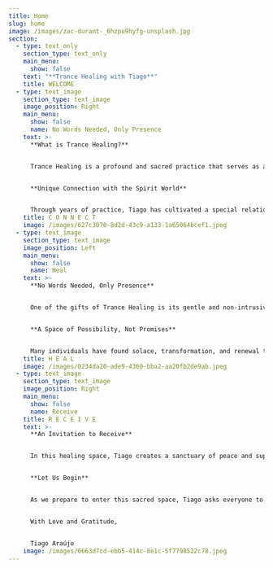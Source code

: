 ```yaml
---
title: Home
slug: home
image: /images/zac-durant-_6hzpu9hyfg-unsplash.jpg
section:
  - type: text_only
    section_type: text_only
    main_menu:
      show: false
    text: "**Trance Healing with Tiago**"
    title: WELCOME
  - type: text_image
    section_type: text_image
    image_position: Right
    main_menu:
      show: false
      name: No Words Needed, Only Presence
    text: >-
      **What is Trance Healing?**


      Trance Healing is a profound and sacred practice that serves as a bridge between the physical and spiritual realms. In this space, Tiago enters an altered state of consciousness, surrendering himself as a vessel to channel healing energies from Divine Intelligence, guided by Spirit Guides. This practice is not just a technique; it is a dance of trust and connection, allowing the spirit world to work through Tiago to bring forth healing that touches the deepest parts of your being.


      **Unique Connection with the Spirit World**


      Through years of practice, Tiago has cultivated a special relationship with the healers in the spiritual world—guides who assist him in this work. This bond enables a sharper, more precise flow of healing energy, tailored to your unique needs. Whether the wounds are physical, emotional, mental, or spiritual, the energy flows where it is most needed, guided by a wisdom far greater than Tiago’s own.
    title: C O N N E C T
    image: /images/627c3070-8d2d-43c9-a133-1a65064bcef1.jpeg
  - type: text_image
    section_type: text_image
    image_position: Left
    main_menu:
      show: false
      name: Heal
    text: >-
      **No Words Needed, Only Presence**


      One of the gifts of Trance Healing is its gentle and non-intrusive nature. You don’t need to talk about your medical conditions or the reasons you seek healing, although Tiago is open to listening if you feel inclined to share. The energy communicates with the silent language of your soul, finding the best way to support you. After the session, if you wish to discuss your experience, Tiago is available to listen with an open heart—however, the choice is always yours.


      **A Space of Possibility, Not Promises**


      Many individuals have found solace, transformation, and renewal through Trance Healing with Tiago. Nevertheless, he humbly acknowledges that each journey is unique. While the spiritual realm offers boundless love and possibility, Tiago makes no promises regarding specific outcomes. This practice is a companion to your well-being, not a substitute for professional medical care, and he always encourages seeking medical advice when necessary.
    title: H E A L
    image: /images/0234da20-ade9-4360-bba2-aa20fb2de9ab.jpeg
  - type: text_image
    section_type: text_image
    image_position: Right
    main_menu:
      show: false
      name: Receive
    title: R E C E I V E
    text: >-
      **An Invitation to Receive**


      In this healing space, Tiago creates a sanctuary of peace and support. Trance Healing beautifully blends with the collective energy we generate together—through shared intentions, breaths, and open hearts. Tiago invites everyone to be present, to feel the connection with those around them, and to open their hearts to the infinite love that surrounds them. The energies of the spirit world flow through you, uplifting and restoring you in ways that words cannot fully convey. 


      **Let Us Begin**


      As we prepare to enter this sacred space, Tiago asks everyone to close their eyes and let go of any burdens they may be carrying. Trust in the unseen, trust in the process, and trust in the loving support of the healing. Together, we are welcomed into the presence of the spirit world to embrace the powerful energy of spiritual healing that awaits. 


      With Love and Gratitude,  


      Tiago Araújo
    image: /images/0663d7cd-ebb5-414c-8e1c-5f7798522c78.jpeg
---
```

